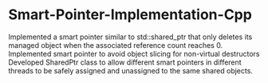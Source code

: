 # Smart-Pointer-Implementation-Cpp
Implemented a smart pointer similar to std::shared_ptr that only deletes its managed object when the associated reference count reaches 0.
Implemented smart pointer to avoid object slicing for non-virtual destructors
Developed SharedPtr class to allow different smart pointers in different threads to be safely assigned and unassigned to the same shared objects.
